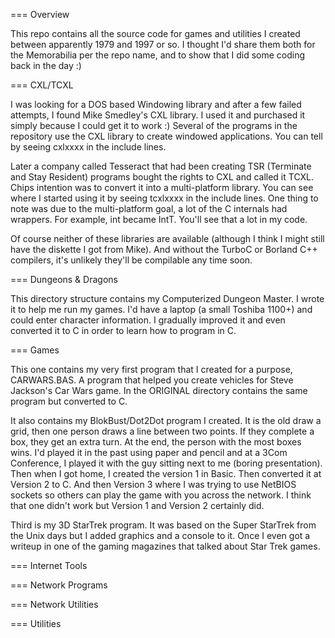 === Overview

This repo contains all the source code for games and utilities I created between apparently 1979 and 1997 or so. I thought I'd share them both for the Memorabilia per the repo name, and to show that I did some coding back in the day :) 


=== CXL/TCXL

I was looking for a DOS based Windowing library and after a few failed attempts, I found Mike Smedley's CXL library. I used it and purchased it simply because I could get it to work :) Several of the programs in the repository use the CXL library to create windowed applications. You can tell by seeing cxlxxxx in the include lines.

Later a company called Tesseract that had been creating TSR (Terminate and Stay Resident) programs bought the rights to CXL and called it TCXL. Chips intention was to convert it into a multi-platform library. You can see where I started using it by seeing tcxlxxxx in the include lines. One thing to note was due to the multi-platform goal, a lot of the C internals had wrappers. For example, int became IntT. You'll see that a lot in my code.

Of course neither of these libraries are available (although I think I might still have the diskette I got from Mike). And without the TurboC or Borland C++ compilers, it's unlikely they'll be compilable any time soon.


=== Dungeons & Dragons

This directory structure contains my Computerized Dungeon Master. I wrote it to help me run my games. I'd have a laptop (a small Toshiba 1100+) and could enter character information. I gradually improved it and even converted it to C in order to learn how to program in C.


=== Games

This one contains my very first program that I created for a purpose, CARWARS.BAS. A program that helped you create vehicles for Steve Jackson's Car Wars game. In the ORIGINAL directory contains the same program but converted to C.

It also contains my BlokBust/Dot2Dot program I created. It is the old draw a grid, then one person draws a line between two points. If they complete a box, they get an extra turn. At the end, the person with the most boxes wins. I'd played it in the past using paper and pencil and at a 3Com Conference, I played it with the guy sitting next to me (boring presentation). Then when I got home, I created the version 1 in Basic. Then converted it at Version 2 to C. And then Version 3 where I was trying to use NetBIOS sockets so others can play the game with you across the network. I think that one didn't work but Version 1 and Version 2 certainly did.

Third is my 3D StarTrek program. It was based on the Super StarTrek from the Unix days but I added graphics and a console to it. Once I even got a writeup in one of the gaming magazines that talked about Star Trek games.


=== Internet Tools



=== Network Programs 


=== Network Utilities



=== Utilities


